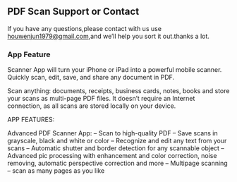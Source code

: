 ## PDF Scan Support or Contact

If you have any questions,please contact with us use houwenjun1979@gmail.com,and we’ll help you sort it out.thanks a lot.

### App Feature

Scanner App will turn your iPhone or iPad into a powerful mobile scanner. Quickly scan, edit, save, and share any document in PDF.

Scan anything: documents, receipts, business cards, notes, books and store your scans as multi-page PDF  files. It doesn’t require an Internet connection, as all scans are stored locally on your device.

APP FEATURES:

Advanced PDF Scanner App:
– Scan to high-quality PDF 
– Save scans in grayscale, black and white or color
– Recognize and edit any text from your scans
– Automatic shutter and border detection for any scannable object
– Advanced pic processing with enhancement and color correction, noise removing, automatic perspective correction and more
– Multipage scanning – scan as many pages as you like

